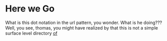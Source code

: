 # Here we Go

What is this dot notation in the url pattern, you wonder. What is he doing???
Well, you see, thomas, you might have realized by that this is not a simple
surface level directory
<a href="/staff/doc/you.might.have.realized.by.now.that.this.is.not.a.simple.surface.level.directory.of.documentation/"
    >of</a>
